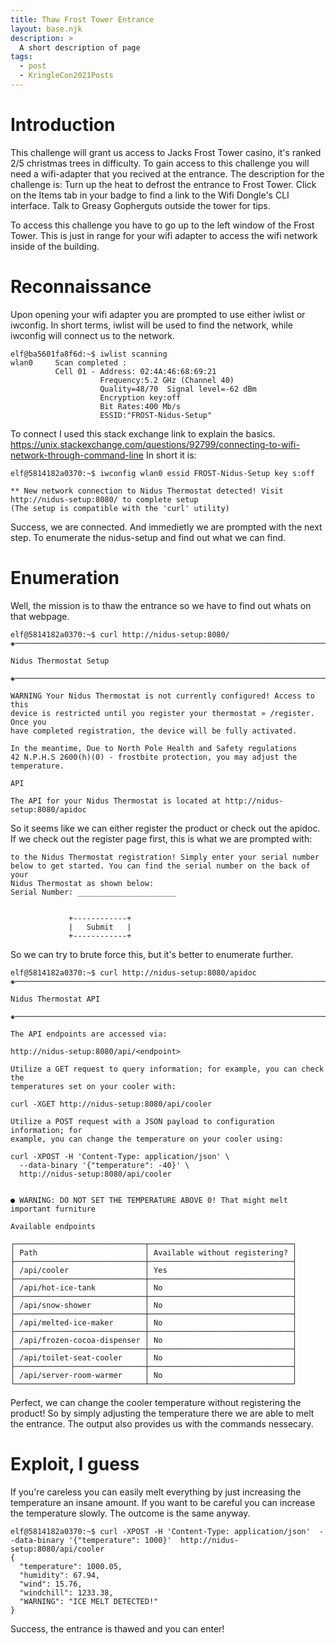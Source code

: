 ```yaml
---
title: Thaw Frost Tower Entrance
layout: base.njk
description: >
  A short description of page
tags:
  - post
  - KringleCon2021Posts
---
```


# Introduction
This challenge will grant us access to Jacks Frost Tower casino, it's ranked 2/5 christmas trees in difficulty. To gain access to this challenge you will need a wifi-adapter that you recived at the entrance. The description for the  challenge is:
Turn up the heat to defrost the entrance to Frost Tower. Click on the Items tab in your badge to find a link to the Wifi Dongle's CLI interface. Talk to Greasy Gopherguts outside the tower for tips.

To access this challenge you have to go up to the left window of the Frost Tower. This is just in range for your wifi adapter to access the wifi network inside of the building.

# Reconnaissance
Upon opening your wifi adapter you are prompted to use either iwlist or iwconfig. In short terms, iwlist will be used to find the network, while iwconfig will connect us to the network.
```
elf@ba5601fa8f6d:~$ iwlist scanning
wlan0     Scan completed :
          Cell 01 - Address: 02:4A:46:68:69:21
                    Frequency:5.2 GHz (Channel 40)
                    Quality=48/70  Signal level=-62 dBm  
                    Encryption key:off
                    Bit Rates:400 Mb/s
                    ESSID:"FROST-Nidus-Setup"
```
To connect I used this stack exchange link to explain the basics. https://unix.stackexchange.com/questions/92799/connecting-to-wifi-network-through-command-line
In short it is:
```
elf@5814182a0370:~$ iwconfig wlan0 essid FROST-Nidus-Setup key s:off

** New network connection to Nidus Thermostat detected! Visit http://nidus-setup:8080/ to complete setup
(The setup is compatible with the 'curl' utility)
```
Success, we are connected. And immedietly we are prompted with the next step. To enumerate the nidus-setup and find out what we can find.

# Enumeration
Well, the mission is to thaw the entrance so we have to find out whats on that webpage.

```
elf@5814182a0370:~$ curl http://nidus-setup:8080/
◈──────────────────────────────────────────────────────────────────────────────◈

Nidus Thermostat Setup

◈──────────────────────────────────────────────────────────────────────────────◈

WARNING Your Nidus Thermostat is not currently configured! Access to this
device is restricted until you register your thermostat » /register. Once you
have completed registration, the device will be fully activated.

In the meantime, Due to North Pole Health and Safety regulations
42 N.P.H.S 2600(h)(0) - frostbite protection, you may adjust the temperature.

API

The API for your Nidus Thermostat is located at http://nidus-setup:8080/apidoc
```
So it seems like we can either register the product or check out the apidoc. If we check out the register page first, this is what we are prompted with:
```
to the Nidus Thermostat registration! Simply enter your serial number
below to get started. You can find the serial number on the back of your
Nidus Thermostat as shown below:
Serial Number: ______________________


             +------------+
             |   Submit   |
             +------------+
```

So we can try to brute force this, but it's better to enumerate further.

```
elf@5814182a0370:~$ curl http://nidus-setup:8080/apidoc
◈──────────────────────────────────────────────────────────────────────────────◈

Nidus Thermostat API

◈──────────────────────────────────────────────────────────────────────────────◈

The API endpoints are accessed via:

http://nidus-setup:8080/api/<endpoint>

Utilize a GET request to query information; for example, you can check the
temperatures set on your cooler with:

curl -XGET http://nidus-setup:8080/api/cooler

Utilize a POST request with a JSON payload to configuration information; for
example, you can change the temperature on your cooler using:

curl -XPOST -H 'Content-Type: application/json' \
  --data-binary '{"temperature": -40}' \
  http://nidus-setup:8080/api/cooler


● WARNING: DO NOT SET THE TEMPERATURE ABOVE 0! That might melt important furniture

Available endpoints

┌─────────────────────────────┬────────────────────────────────┐
│ Path                        │ Available without registering? │ 
├─────────────────────────────┼────────────────────────────────┤
│ /api/cooler                 │ Yes                            │ 
├─────────────────────────────┼────────────────────────────────┤
│ /api/hot-ice-tank           │ No                             │ 
├─────────────────────────────┼────────────────────────────────┤
│ /api/snow-shower            │ No                             │ 
├─────────────────────────────┼────────────────────────────────┤
│ /api/melted-ice-maker       │ No                             │ 
├─────────────────────────────┼────────────────────────────────┤
│ /api/frozen-cocoa-dispenser │ No                             │ 
├─────────────────────────────┼────────────────────────────────┤
│ /api/toilet-seat-cooler     │ No                             │ 
├─────────────────────────────┼────────────────────────────────┤
│ /api/server-room-warmer     │ No                             │ 
└─────────────────────────────┴────────────────────────────────┘
```
Perfect, we can change the cooler temperature without registering the product! So by simply adjusting the temperature there we are able to melt the entrance.
The output also provides us with the commands nessecary.

# Exploit, I guess
If you're careless you can easily melt everything by just increasing the temperature an insane amount. If you want to be careful you can increase the temperature slowly. The outcome is the same anyway.

```
elf@5814182a0370:~$ curl -XPOST -H 'Content-Type: application/json'  --data-binary '{"temperature": 1000}'  http://nidus-setup:8080/api/cooler
{
  "temperature": 1000.05,
  "humidity": 67.94,
  "wind": 15.76,
  "windchill": 1233.38,
  "WARNING": "ICE MELT DETECTED!"
}
```

Success, the entrance is thawed and you can enter!
